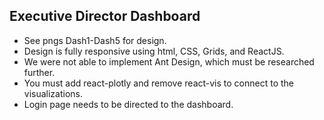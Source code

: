 ## Executive Director Dashboard

- See pngs Dash1-Dash5 for design.
- Design is fully responsive using html, CSS, Grids, and ReactJS. 
- We were not able to implement Ant Design, which must be researched further.
- You must add react-plotly and remove react-vis to connect to the visualizations.
- Login page needs to be directed to the dashboard.



